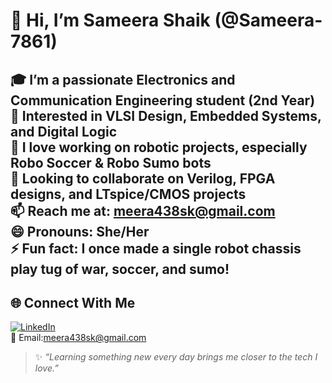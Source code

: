 # 👋 Hi, I’m Sameera Shaik (@Sameera-7861)

🎓 I’m a passionate **Electronics and Communication Engineering** student (2nd Year)  
👀 Interested in **VLSI Design**, **Embedded Systems**, and **Digital Logic**  
🤖 I love working on **robotic projects**, especially Robo Soccer & Robo Sumo bots  
💞️ Looking to collaborate on **Verilog**, **FPGA designs**, and **LTspice/CMOS projects**  
📫 Reach me at: meera438sk@gmail.com  
😄 Pronouns: **She/Her**  
⚡ Fun fact: I once made a single robot chassis play tug of war, soccer, and sumo!
---
## 🌐 Connect With Me

[![LinkedIn](https://img.shields.io/badge/-LinkedIn-blue?logo=linkedin&logoColor=white)](https://linkedin.com/in/your-profile)  
📧 Email:meera438sk@gmail.com

> ✨ *“Learning something new every day brings me closer to the tech I love.”*
<!---
Sameera-7861/Sameera-7861 is a ✨ special ✨ repository because its `README.md` (this file) appears on your GitHub profile.
You can click the Preview link to take a look at your changes.
--->
